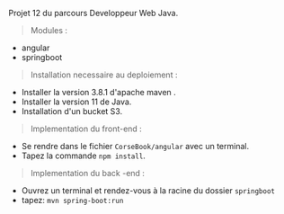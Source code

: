  
 <addr> Projet 12 du parcours Developpeur Web Java. 

 
 
> Modules : 
 
  * angular 
  * springboot 
  
 
 > Installation necessaire au deploiement : 
  * Installer la version 3.8.1 d'apache maven . 
  * Installer la version 11 de Java. 
  * Installation d'un bucket S3. 
  
 > Implementation du front-end : 
  
  * Se rendre dans le fichier `CorseBook/angular` avec un terminal. 
  * Tapez la commande `npm install`.
 
  > Implementation du back -end : 

  * Ouvrez un terminal et rendez-vous à la racine du dossier `springboot`
  * tapez: `mvn spring-boot:run`
 
